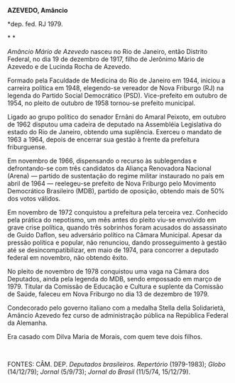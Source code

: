 **AZEVEDO, Amâncio**

\*dep. fed. RJ 1979.

* *

*Amâncio Mário de Azevedo* nasceu no Rio de Janeiro, então Distrito
Federal, no dia 19 de dezembro de 1917, filho de Jerônimo Mário de
Azevedo e de Lucinda Rocha de Azevedo.

Formado pela Faculdade de Medicina do Rio de Janeiro em 1944, iniciou a
carreira política em 1948, elegendo-se vereador de Nova Friburgo (RJ) na
legenda do Partido Social Democrático (PSD). Vice-prefeito em outubro de
1954, no pleito de outubro de 1958 tornou-se prefeito municipal.

Ligado ao grupo político do senador Ernâni do Amaral Peixoto, em outubro
de 1962 disputou uma cadeira de deputado na Assembléia Legislativa do
estado do Rio de Janeiro, obtendo uma suplência. Exerceu o mandato de
1963 a 1964, depois de encerrar sua gestão à frente da prefeitura
friburguense.

Em novembro de 1966, dispensando o recurso às sublegendas e
defrontando-se com três candidatos da Aliança Renovadora Nacional
(Arena) — partido de sustentação do regime militar instaurado no país em
abril de 1964 — reelegeu-se prefeito de Nova Friburgo pelo Movimento
Democrático Brasileiro (MDB), partido de oposição, obtendo mais de 50%
dos votos válidos.

Em novembro de 1972 conquistou a prefeitura pela terceira vez. Conhecido
pela prática do nepotismo, um mês antes do pleito viu-se envolvido em
grave crise política, quando três sobrinhos foram acusados do
assassinato de Guido Daflon, seu adversário político na Câmara
Municipal. Apesar da pressão política e popular, não renunciou, dando
prosseguimento à gestão até se desincompatibilizar, em maio de 1974,
para concorrer a deputado federal em novembro, não obtendo êxito.

No pleito de novembro de 1978 conquistou uma vaga na Câmara dos
Deputados, ainda pela legenda do MDB, sendo empossado em março de 1979.
Titular da Comissão de Educação e Cultura e suplente da Comissão de
Saúde, faleceu em Nova Friburgo no dia 13 de dezembro de 1979.

Condecorado pelo governo italiano com a medalha Stella della
Solidarietà, Amâncio Azevedo fez curso de administração pública na
República Federal da Alemanha.

Era casado com Dilva Maria de Morais, com quem teve dois filhos.

 

FONTES: CÂM. DEP. *Deputados brasileiros. Repertório* (1979-1983);
*Globo* (14/12/79); *Jornal* (5/9/73); *Jornal do Brasil* (11/5/74,
15/12/79).

 
